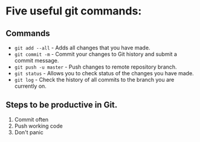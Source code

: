 # Five useful git commands:


## Commands

* `git add --all` - Adds all changes that you have made.
* `git commit -m` - Commit your changes to Git history and submit a commit message.
* `git push -u master` - Push changes to remote repository branch.
* `git status` - Allows you to check status of the changes you have made.
* `git log` - Check the history of all commits to the branch you are currently on.

## Steps to be productive in Git.

1. Commit often
2. Push working code
3. Don't panic
